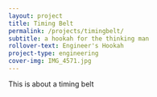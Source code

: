 ```yaml
---
layout: project
title: Timing Belt
permalink: /projects/timingbelt/
subtitle: a hookah for the thinking man
rollover-text: Engineer's Hookah
project-type: engineering
cover-img: IMG_4571.jpg
---
```


This is about a timing belt
